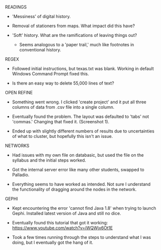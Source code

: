 READINGS

* 'Messiness' of digital history.

* Removal of stationers from maps. What impact did this have?

* 'Soft' history. What are the ramifications of leaving things out?

  * Seems analogous to a 'paper trail,' much like footnotes in conventional history.

REGEX

* Followed initial instructions, but texas.txt was blank. Working in default Windows Command Prompt fixed this.

* Is there an easy way to delete 55,000 lines of text? 

OPEN REFINE

* Something went wrong. I clicked 'create project' and it put all three columns of data from .csv file into a single column.

* Eventually found the problem. The layout was defaulted to 'tabs' not 'commas.' Changing that fixed it. (Screenshot 1).

* Ended up with slightly different numbers of results due to uncertainties of what to cluster, but hopefully this isn't an issue.

NETWORKS

* Had issues with my own file on databasic, but used the file on the syllabus and the initial steps worked.

* Got the internal server error like many other students, swapped to Palladio.

* Everything seems to have worked as intended. Not sure I understand the functionality of dragging around the nodes in the network.

GEPHI

* Kept encountering the error 'cannot find Java 1.8' when trying to launch Gephi. Installed latest version of Java and still no dice.

* Eventually found this tutorial that got it working: https://www.youtube.com/watch?v=iWQWjx6Ot1E

* Took a few times running through the steps to understand what I was doing, but I eventually got the hang of it.
